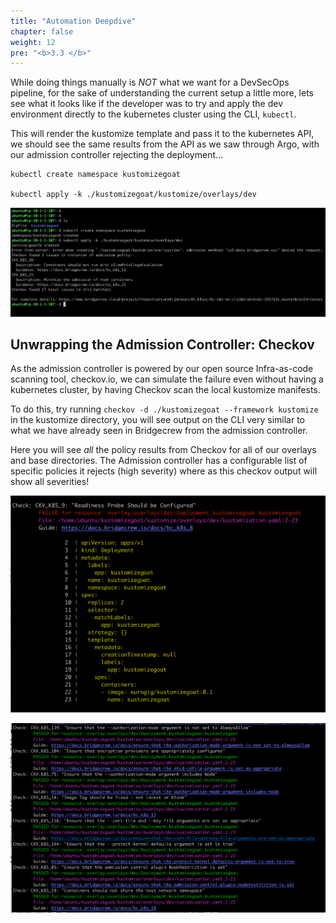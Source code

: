 ```yaml
---
title: "Automation Deepdive"
chapter: false
weight: 12
pre: "<b>3.3 </b>"
---
```


While doing things manually is *NOT* what we want for a DevSecOps pipeline, for the sake of understanding the current setup a little more, lets see what it looks like if the developer was to try and apply the dev environment directly to the kubernetes cluster using the CLI, `kubectl`.

This will render the kustomize template and pass it to the kubernetes API, we should see the same results from the API as we saw through Argo, with our admission controller rejecting the deployment…

```
kubectl create namespace kustomizegoat

kubectl apply -k ./kustomizegoat/kustomize/overlays/dev
```



![alt_text](images/admissionControllerManualKubeCtl.png "image_tooltip")


## Unwrapping the Admission Controller: Checkov

As the admission controller is powered by our open source Infra-as-code scanning tool, checkov.io, we can simulate the failure even without having a kubernetes cluster, by having Checkov scan the local kustomize manifests.

To do this, try running `checkov -d ./kustomizegoat --framework kustomize` in the kustomize directory, you will see output on the CLI very similar to what we have already seen in Bridgecrew from the admission controller.

Here you will see *all* the policy results from Checkov for all of our overlays and base directories. The Admission controller has a configurable list of specific policies it rejects (high severity) where as this checkov output will show all severities!


![alt_text](images/checkovExampleError.png "image_tooltip")

![alt_text](images/CheckovPassedChecks.png "image_tooltip")
